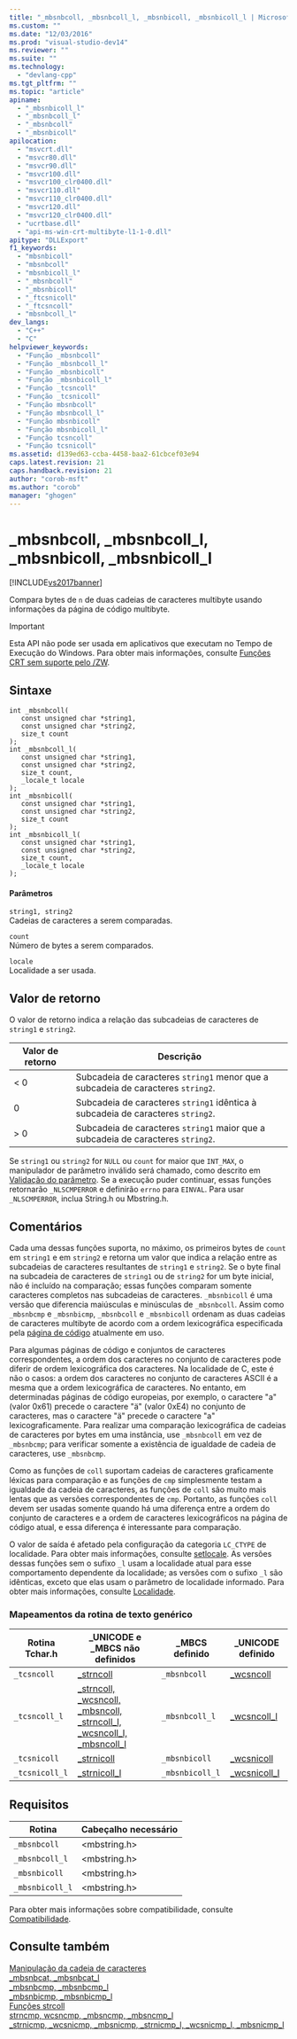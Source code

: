 ```yaml
---
title: "_mbsnbcoll, _mbsnbcoll_l, _mbsnbicoll, _mbsnbicoll_l | Microsoft Docs"
ms.custom: ""
ms.date: "12/03/2016"
ms.prod: "visual-studio-dev14"
ms.reviewer: ""
ms.suite: ""
ms.technology: 
  - "devlang-cpp"
ms.tgt_pltfrm: ""
ms.topic: "article"
apiname: 
  - "_mbsnbicoll_l"
  - "_mbsnbcoll_l"
  - "_mbsnbcoll"
  - "_mbsnbicoll"
apilocation: 
  - "msvcrt.dll"
  - "msvcr80.dll"
  - "msvcr90.dll"
  - "msvcr100.dll"
  - "msvcr100_clr0400.dll"
  - "msvcr110.dll"
  - "msvcr110_clr0400.dll"
  - "msvcr120.dll"
  - "msvcr120_clr0400.dll"
  - "ucrtbase.dll"
  - "api-ms-win-crt-multibyte-l1-1-0.dll"
apitype: "DLLExport"
f1_keywords: 
  - "mbsnbicoll"
  - "mbsnbcoll"
  - "mbsnbicoll_l"
  - "_mbsnbcoll"
  - "_mbsnbicoll"
  - "_ftcsnicoll"
  - "_ftcsncoll"
  - "mbsnbcoll_l"
dev_langs: 
  - "C++"
  - "C"
helpviewer_keywords: 
  - "Função _mbsnbcoll"
  - "Função _mbsnbcoll_l"
  - "Função _mbsnbicoll"
  - "Função _mbsnbicoll_l"
  - "Função _tcsncoll"
  - "Função _tcsnicoll"
  - "Função mbsnbcoll"
  - "Função mbsnbcoll_l"
  - "Função mbsnbicoll"
  - "Função mbsnbicoll_l"
  - "Função tcsncoll"
  - "Função tcsnicoll"
ms.assetid: d139ed63-ccba-4458-baa2-61cbcef03e94
caps.latest.revision: 21
caps.handback.revision: 21
author: "corob-msft"
ms.author: "corob"
manager: "ghogen"
---
```

# _mbsnbcoll, _mbsnbcoll_l, _mbsnbicoll, _mbsnbicoll_l
[!INCLUDE[vs2017banner](../../assembler/inline/includes/vs2017banner.md)]

Compara bytes de `n` de duas cadeias de caracteres multibyte usando informações da página de código multibyte.  
  
> [!IMPORTANT]
>  Esta API não pode ser usada em aplicativos que executam no Tempo de Execução do Windows.  Para obter mais informações, consulte [Funções CRT sem suporte pelo \/ZW](http://msdn.microsoft.com/library/windows/apps/jj606124.aspx).  
  
## Sintaxe  
  
```  
int _mbsnbcoll(  
   const unsigned char *string1,  
   const unsigned char *string2,  
   size_t count   
);  
int _mbsnbcoll_l(  
   const unsigned char *string1,  
   const unsigned char *string2,  
   size_t count,  
   _locale_t locale  
);  
int _mbsnbicoll(  
   const unsigned char *string1,  
   const unsigned char *string2,  
   size_t count   
);  
int _mbsnbicoll_l(  
   const unsigned char *string1,  
   const unsigned char *string2,  
   size_t count,  
   _locale_t locale  
);  
```  
  
#### Parâmetros  
 `string1, string2`  
 Cadeias de caracteres a serem comparadas.  
  
 `count`  
 Número de bytes a serem comparados.  
  
 `locale`  
 Localidade a ser usada.  
  
## Valor de retorno  
 O valor de retorno indica a relação das subcadeias de caracteres de `string1` e `string2`.  
  
|Valor de retorno|Descrição|  
|----------------------|---------------|  
|\< 0|Subcadeia de caracteres `string1` menor que a subcadeia de caracteres `string2`.|  
|0|Subcadeia de caracteres `string1` idêntica à subcadeia de caracteres `string2`.|  
|\> 0|Subcadeia de caracteres `string1` maior que a subcadeia de caracteres `string2`.|  
  
 Se `string1` ou `string2` for `NULL` ou `count` for maior que `INT_MAX`, o manipulador de parâmetro inválido será chamado, como descrito em [Validação do parâmetro](../../c-runtime-library/parameter-validation.md).  Se a execução puder continuar, essas funções retornarão `_NLSCMPERROR` e definirão `errno` para `EINVAL`.  Para usar `_NLSCMPERROR`, inclua String.h ou Mbstring.h.  
  
## Comentários  
 Cada uma dessas funções suporta, no máximo, os primeiros bytes de `count` em `string1` e em `string2` e retorna um valor que indica a relação entre as subcadeias de caracteres resultantes de `string1` e `string2`.  Se o byte final na subcadeia de caracteres de `string1` ou de `string2` for um byte inicial, não é incluído na comparação; essas funções comparam somente caracteres completos nas subcadeias de caracteres.  `_mbsnbicoll` é uma versão que diferencia maiúsculas e minúsculas de `_mbsnbcoll`.  Assim como `_mbsnbcmp` e `_mbsnbicmp`, `_mbsnbcoll` e `_mbsnbicoll` ordenam as duas cadeias de caracteres multibyte de acordo com a ordem lexicográfica especificada pela [página de código](../../c-runtime-library/code-pages.md) atualmente em uso.  
  
 Para algumas páginas de código e conjuntos de caracteres correspondentes, a ordem dos caracteres no conjunto de caracteres pode diferir de ordem lexicográfica dos caracteres.  Na localidade de C, este é não o casos: a ordem dos caracteres no conjunto de caracteres ASCII é a mesma que a ordem lexicográfica de caracteres.  No entanto, em determinadas páginas de código europeias, por exemplo, o caractere "a" \(valor 0x61\) precede o caractere "ä" \(valor 0xE4\) no conjunto de caracteres, mas o caractere "ä" precede o caractere "a" lexicograficamente.  Para realizar uma comparação lexicográfica de cadeias de caracteres por bytes em uma instância, use `_mbsnbcoll` em vez de `_mbsnbcmp`; para verificar somente a existência de igualdade de cadeia de caracteres, use `_mbsnbcmp`.  
  
 Como as funções de `coll` suportam cadeias de caracteres graficamente léxicas para comparação e as funções de `cmp` simplesmente testam a igualdade da cadeia de caracteres, as funções de `coll` são muito mais lentas que as versões correspondentes de `cmp`.  Portanto, as funções `coll` devem ser usadas somente quando há uma diferença entre a ordem do conjunto de caracteres e a ordem de caracteres lexicográficos na página de código atual, e essa diferença é interessante para comparação.  
  
 O valor de saída é afetado pela configuração da categoria `LC_CTYPE` de localidade. Para obter mais informações, consulte [setlocale](../Topic/setlocale,%20_wsetlocale.md).  As versões dessas funções sem o sufixo `_l` usam a localidade atual para esse comportamento dependente da localidade; as versões com o sufixo `_l` são idênticas, exceto que elas usam o parâmetro de localidade informado.  Para obter mais informações, consulte [Localidade](../../c-runtime-library/locale.md).  
  
### Mapeamentos da rotina de texto genérico  
  
|Rotina Tchar.h|\_UNICODE e \_MBCS não definidos|\_MBCS definido|\_UNICODE definido|  
|--------------------|--------------------------------------|---------------------|------------------------|  
|`_tcsncoll`|[\_strncoll](../../c-runtime-library/reference/strncoll-wcsncoll-mbsncoll-strncoll-l-wcsncoll-l-mbsncoll-l.md)|`_mbsnbcoll`|[\_wcsncoll](../../c-runtime-library/reference/strncoll-wcsncoll-mbsncoll-strncoll-l-wcsncoll-l-mbsncoll-l.md)|  
|`_tcsncoll_l`|[\_strncoll, \_wcsncoll, \_mbsncoll, \_strncoll\_l, \_wcsncoll\_l, \_mbsncoll\_l](../../c-runtime-library/reference/strncoll-wcsncoll-mbsncoll-strncoll-l-wcsncoll-l-mbsncoll-l.md)|`_mbsnbcoll_l`|[\_wcsncoll\_l](../../c-runtime-library/reference/strncoll-wcsncoll-mbsncoll-strncoll-l-wcsncoll-l-mbsncoll-l.md)|  
|`_tcsnicoll`|[\_strnicoll](../../c-runtime-library/reference/strnicoll-wcsnicoll-mbsnicoll-strnicoll-l-wcsnicoll-l-mbsnicoll-l.md)|`_mbsnbicoll`|[\_wcsnicoll](../../c-runtime-library/reference/strnicoll-wcsnicoll-mbsnicoll-strnicoll-l-wcsnicoll-l-mbsnicoll-l.md)|  
|`_tcsnicoll_l`|[\_strnicoll\_l](../../c-runtime-library/reference/strnicoll-wcsnicoll-mbsnicoll-strnicoll-l-wcsnicoll-l-mbsnicoll-l.md)|`_mbsnbicoll_l`|[\_wcsnicoll\_l](../../c-runtime-library/reference/strnicoll-wcsnicoll-mbsnicoll-strnicoll-l-wcsnicoll-l-mbsnicoll-l.md)|  
  
## Requisitos  
  
|Rotina|Cabeçalho necessário|  
|------------|--------------------------|  
|`_mbsnbcoll`|\<mbstring.h\>|  
|`_mbsnbcoll_l`|\<mbstring.h\>|  
|`_mbsnbicoll`|\<mbstring.h\>|  
|`_mbsnbicoll_l`|\<mbstring.h\>|  
  
 Para obter mais informações sobre compatibilidade, consulte [Compatibilidade](../../c-runtime-library/compatibility.md).  
  
## Consulte também  
 [Manipulação da cadeia de caracteres](../../c-runtime-library/string-manipulation-crt.md)   
 [\_mbsnbcat, \_mbsnbcat\_l](../../c-runtime-library/reference/mbsnbcat-mbsnbcat-l.md)   
 [\_mbsnbcmp, \_mbsnbcmp\_l](../../c-runtime-library/reference/mbsnbcmp-mbsnbcmp-l.md)   
 [\_mbsnbicmp, \_mbsnbicmp\_l](../../c-runtime-library/reference/mbsnbicmp-mbsnbicmp-l.md)   
 [Funções strcoll](../../c-runtime-library/strcoll-functions.md)   
 [strncmp, wcsncmp, \_mbsncmp, \_mbsncmp\_l](../../c-runtime-library/reference/strncmp-wcsncmp-mbsncmp-mbsncmp-l.md)   
 [\_strnicmp, \_wcsnicmp, \_mbsnicmp, \_strnicmp\_l, \_wcsnicmp\_l, \_mbsnicmp\_l](../../c-runtime-library/reference/strnicmp-wcsnicmp-mbsnicmp-strnicmp-l-wcsnicmp-l-mbsnicmp-l.md)